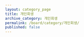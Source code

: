 ```yaml
---
layout: category_page
title: 개인회생
archive_category: 개인회생
permalink: /board/category/개인회생/
published: false
---
```

